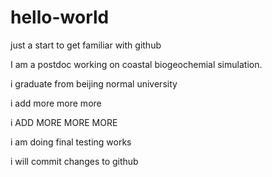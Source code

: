 # hello-world
just a start to get familiar with github

I am a postdoc working on coastal biogeochemial simulation.

i graduate from beijing normal university

i add more more more

i ADD MORE MORE MORE

i am doing final testing works

i will commit changes to github
